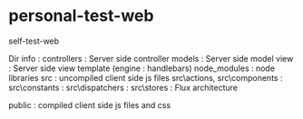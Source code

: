 # personal-test-web
self-test-web

Dir info :
controllers     : Server side controller
models          : Server side model
view            : Server side view template (engine : handlebars)
node_modules    : node libraries
src             : uncompiled client side js files
src\actions,
src\components  :
src\constants   :
src\dispatchers :
src\stores      : Flux architecture

public          : compiled client side js files and css